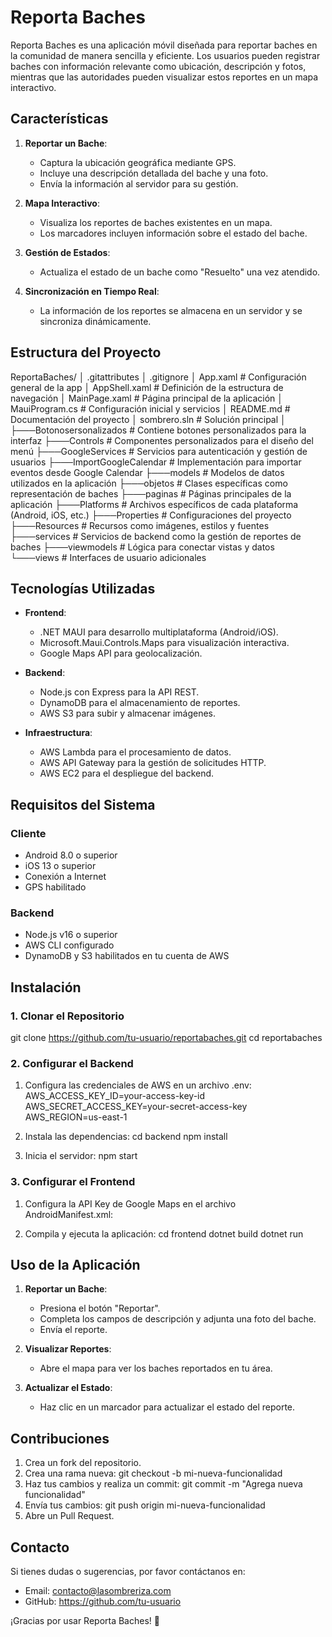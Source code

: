 # Reporta Baches

Reporta Baches es una aplicación móvil diseñada para reportar baches en la comunidad de manera sencilla y eficiente. Los usuarios pueden registrar baches con información relevante como ubicación, descripción y fotos, mientras que las autoridades pueden visualizar estos reportes en un mapa interactivo.

## Características

1. **Reportar un Bache**:
   - Captura la ubicación geográfica mediante GPS.
   - Incluye una descripción detallada del bache y una foto.
   - Envía la información al servidor para su gestión.

2. **Mapa Interactivo**:
   - Visualiza los reportes de baches existentes en un mapa.
   - Los marcadores incluyen información sobre el estado del bache.

3. **Gestión de Estados**:
   - Actualiza el estado de un bache como "Resuelto" una vez atendido.

4. **Sincronización en Tiempo Real**:
   - La información de los reportes se almacena en un servidor y se sincroniza dinámicamente.

## Estructura del Proyecto

ReportaBaches/
│   .gitattributes
│   .gitignore
│   App.xaml                # Configuración general de la app
│   AppShell.xaml           # Definición de la estructura de navegación
│   MainPage.xaml           # Página principal de la aplicación
│   MauiProgram.cs          # Configuración inicial y servicios
│   README.md               # Documentación del proyecto
│   sombrero.sln            # Solución principal
│
├───Botonosersonalizados    # Contiene botones personalizados para la interfaz
├───Controls                # Componentes personalizados para el diseño del menú
├───GoogleServices          # Servicios para autenticación y gestión de usuarios
├───ImportGoogleCalendar    # Implementación para importar eventos desde Google Calendar
├───models                  # Modelos de datos utilizados en la aplicación
├───objetos                 # Clases específicas como representación de baches
├───paginas                 # Páginas principales de la aplicación
├───Platforms               # Archivos específicos de cada plataforma (Android, iOS, etc.)
├───Properties              # Configuraciones del proyecto
├───Resources               # Recursos como imágenes, estilos y fuentes
├───services                # Servicios de backend como la gestión de reportes de baches
├───viewmodels              # Lógica para conectar vistas y datos
└───views                   # Interfaces de usuario adicionales

## Tecnologías Utilizadas

- **Frontend**:
  - .NET MAUI para desarrollo multiplataforma (Android/iOS).
  - Microsoft.Maui.Controls.Maps para visualización interactiva.
  - Google Maps API para geolocalización.

- **Backend**:
  - Node.js con Express para la API REST.
  - DynamoDB para el almacenamiento de reportes.
  - AWS S3 para subir y almacenar imágenes.

- **Infraestructura**:
  - AWS Lambda para el procesamiento de datos.
  - AWS API Gateway para la gestión de solicitudes HTTP.
  - AWS EC2 para el despliegue del backend.

## Requisitos del Sistema

### Cliente
- Android 8.0 o superior
- iOS 13 o superior
- Conexión a Internet
- GPS habilitado

### Backend
- Node.js v16 o superior
- AWS CLI configurado
- DynamoDB y S3 habilitados en tu cuenta de AWS

## Instalación

### 1. Clonar el Repositorio
git clone https://github.com/tu-usuario/reportabaches.git
cd reportabaches

### 2. Configurar el Backend
1. Configura las credenciales de AWS en un archivo .env:
   AWS_ACCESS_KEY_ID=your-access-key-id
   AWS_SECRET_ACCESS_KEY=your-secret-access-key
   AWS_REGION=us-east-1

2. Instala las dependencias:
   cd backend
   npm install

3. Inicia el servidor:
   npm start

### 3. Configurar el Frontend
1. Configura la API Key de Google Maps en el archivo AndroidManifest.xml:
   <meta-data android:name="com.google.android.geo.API_KEY" android:value="YOUR_GOOGLE_MAPS_API_KEY" />

2. Compila y ejecuta la aplicación:
   cd frontend
   dotnet build
   dotnet run

## Uso de la Aplicación

1. **Reportar un Bache**:
   - Presiona el botón "Reportar".
   - Completa los campos de descripción y adjunta una foto del bache.
   - Envía el reporte.

2. **Visualizar Reportes**:
   - Abre el mapa para ver los baches reportados en tu área.

3. **Actualizar el Estado**:
   - Haz clic en un marcador para actualizar el estado del reporte.

## Contribuciones

1. Crea un fork del repositorio.
2. Crea una rama nueva:
   git checkout -b mi-nueva-funcionalidad
3. Haz tus cambios y realiza un commit:
   git commit -m "Agrega nueva funcionalidad"
4. Envía tus cambios:
   git push origin mi-nueva-funcionalidad
5. Abre un Pull Request.

## Contacto

Si tienes dudas o sugerencias, por favor contáctanos en:
- Email: contacto@lasombreriza.com
- GitHub: https://github.com/tu-usuario

¡Gracias por usar Reporta Baches! 🚧
